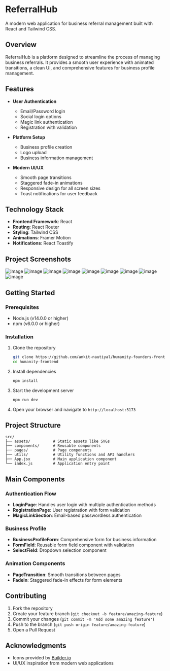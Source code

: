 # ReferralHub

A modern web application for business referral management built with React and Tailwind CSS.

## Overview

ReferralHub is a platform designed to streamline the process of managing business referrals. It provides a smooth user experience with animated transitions, a clean UI, and comprehensive features for business profile management.

## Features

- **User Authentication**
  - Email/Password login
  - Social login options
  - Magic link authentication
  - Registration with validation

- **Platform Setup**
  - Business profile creation
  - Logo upload
  - Business information management

- **Modern UI/UX**
  - Smooth page transitions
  - Staggered fade-in animations
  - Responsive design for all screen sizes
  - Toast notifications for user feedback

## Technology Stack

- **Frontend Framework**: React
- **Routing**: React Router
- **Styling**: Tailwind CSS
- **Animations**: Framer Motion
- **Notifications**: React Toastify

## Project Screenshots
![image](https://github.com/user-attachments/assets/a3dbd1c5-1bf2-4fdb-826d-0791961945cb)
![image](https://github.com/user-attachments/assets/240f5250-9135-44a1-8324-fc95b5f94c0e)
![image](https://github.com/user-attachments/assets/cbe02561-6818-445b-887e-0b5ca08b17c7)
![image](https://github.com/user-attachments/assets/eb22a5b6-cbce-4489-8326-daf11e61d488)
![image](https://github.com/user-attachments/assets/dd58f16b-57bd-40a0-a8fa-8dcb51e06f66)
![image](https://github.com/user-attachments/assets/8350bee1-122d-4fba-95d8-acdd9254dc7e)
![image](https://github.com/user-attachments/assets/3115c119-c2a7-4510-ae30-33c84f9cfdb2)
![image](https://github.com/user-attachments/assets/e11db421-d0ce-4e31-8db2-1ad6a17814e8)
![image](https://github.com/user-attachments/assets/b7db791a-8abb-4dd6-afae-94b50c05e1f5)


## Getting Started

### Prerequisites

- Node.js (v14.0.0 or higher)
- npm (v6.0.0 or higher)

### Installation

1. Clone the repository
   ```bash
   git clone https://github.com/ankit-nautiyal/humanity-founders-frontend.git
   cd humanity-frontend
   ```

2. Install dependencies
   ```bash
   npm install
   ```

3. Start the development server
   ```bash
   npm run dev
   ```

4. Open your browser and navigate to `http://localhost:5173`

## Project Structure

```
src/
├── assets/          # Static assets like SVGs
├── components/      # Reusable components
├── pages/           # Page components
├── utils/           # Utility functions and API handlers
├── App.jsx          # Main application component
└── index.js         # Application entry point
```

## Main Components

### Authentication Flow

- **LoginPage**: Handles user login with multiple authentication methods
- **RegistrationPage**: User registration with form validation
- **MagicLinkSection**: Email-based passwordless authentication

### Business Profile

- **BusinessProfileForm**: Comprehensive form for business information
- **FormField**: Reusable form field component with validation
- **SelectField**: Dropdown selection component

### Animation Components

- **PageTransition**: Smooth transitions between pages
- **FadeIn**: Staggered fade-in effects for form elements

## Contributing

1. Fork the repository
2. Create your feature branch (`git checkout -b feature/amazing-feature`)
3. Commit your changes (`git commit -m 'Add some amazing feature'`)
4. Push to the branch (`git push origin feature/amazing-feature`)
5. Open a Pull Request


## Acknowledgments

- Icons provided by [Builder.io](https://builder.io/)
- UI/UX inspiration from modern web applications
